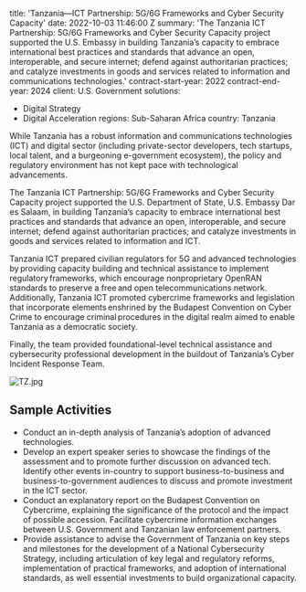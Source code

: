 
title: 'Tanzania—ICT Partnership: 5G/6G Frameworks and Cyber Security Capacity'
date: 2022-10-03 11:46:00 Z
summary: 'The Tanzania ICT Partnership: 5G/6G Frameworks and Cyber Security Capacity
  project supported the U.S. Embassy in building Tanzania’s capacity to embrace international
  best practices and standards that advance an open, interoperable, and secure internet;
  defend against authoritarian practices; and catalyze investments in goods and services
  related to information and communications technologies.'
contract-start-year: 2022
contract-end-year: 2024
client: U.S. Government
solutions:
- Digital Strategy
- Digital Acceleration
regions: Sub-Saharan Africa
country: Tanzania


While Tanzania has a robust information and communications technologies (ICT) and digital sector (including private-sector developers, tech startups, local talent, and a burgeoning e-government ecosystem), the policy and regulatory environment has not kept pace with technological advancements.

The Tanzania ICT Partnership: 5G/6G Frameworks and Cyber Security Capacity project supported the U.S. Department of State, U.S. Embassy Dar es Salaam, in building Tanzania’s capacity to embrace international best practices and standards that advance an open, interoperable, and secure internet; defend against authoritarian practices; and catalyze investments in goods and services related to information and ICT.

Tanzania ICT prepared civilian regulators for 5G and advanced technologies by providing
capacity building and technical assistance to implement regulatory frameworks, which
encourage nonproprietary OpenRAN standards to preserve a free and open telecommunications network. Additionally, Tanzania ICT promoted cybercrime frameworks and legislation that incorporate elements enshrined by the Budapest Convention on Cyber Crime to encourage criminal procedures in the digital realm aimed
to enable Tanzania as a democratic society.

Finally, the team provided foundational-level
technical assistance and cybersecurity professional development in the buildout of
Tanzania’s Cyber Incident Response Team.

![TZ.jpg](/uploads/TZ.jpg)

## Sample Activities

* Conduct an in-depth analysis of Tanzania’s adoption of advanced technologies.
* Develop an expert speaker series to showcase the findings of the assessment and to promote further discussion on advanced tech. Identify other events in-country to support business-to-business and business-to-government audiences to discuss and promote investment in the ICT sector.
* Conduct an explanatory report on the Budapest Convention on Cybercrime, explaining the significance of the protocol and the impact of possible accession. Facilitate cybercrime information exchanges between U.S. Government and Tanzanian law enforcement partners.
* Provide assistance to advise the Government of Tanzania on key steps and milestones for the development of a National Cybersecurity Strategy, including articulation of key legal and regulatory reforms, implementation of practical frameworks, and adoption of international standards, as well essential investments to build organizational capacity.
